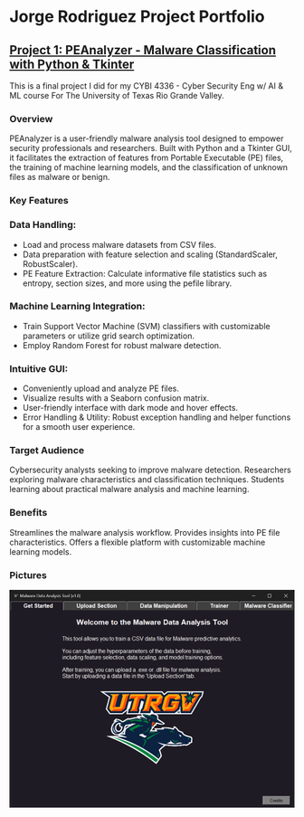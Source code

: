 # Jorge Rodriguez Project Portfolio

## [Project 1: PEAnalyzer - Malware Classification with Python & Tkinter](URL)

This is a final project I did for my CYBI 4336 - Cyber Security Eng w/ AI & ML course  For The University of Texas Rio Grande Valley. 

### Overview

PEAnalyzer is a user-friendly malware analysis tool designed to empower security professionals and researchers.  Built with Python and a Tkinter GUI, it facilitates the extraction of features from Portable Executable (PE) files, the training of machine learning models, and the classification of unknown files as malware or benign.

### Key Features

### Data Handling:
* Load and process malware datasets from CSV files.
* Data preparation with feature selection and scaling (StandardScaler, RobustScaler).
* PE Feature Extraction: Calculate informative file statistics such as entropy, section sizes, and more using the pefile library.
  
### Machine Learning Integration:
* Train Support Vector Machine (SVM) classifiers with customizable parameters or utilize grid search optimization.
* Employ Random Forest for robust malware detection.
  
### Intuitive GUI:
* Conveniently upload and analyze PE files.
* Visualize results with a Seaborn confusion matrix.
* User-friendly interface with dark mode and hover effects.
* Error Handling & Utility: Robust exception handling and helper functions for a smooth user experience.
  
### Target Audience

Cybersecurity analysts seeking to improve malware detection.
Researchers exploring malware characteristics and classification techniques.
Students learning about practical malware analysis and machine learning.

### Benefits
Streamlines the malware analysis workflow.
Provides insights into PE file characteristics.
Offers a flexible platform with customizable machine learning models.

### Pictures
![](images/MalwareDataAnalysisTool/Picture1.png)
